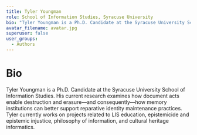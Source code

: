 ```yaml
---
title: Tyler Youngman
role: School of Information Studies, Syracuse University
bio: "Tyler Youngman is a Ph.D. Candidate at the Syracuse University School of Information Studies. His current research examines how document acts enable destruction and erasure––and consequently––how memory institutions can better support reparative identity maintenance practices. Tyler currently works on projects related to LIS education, epistemicide and epistemic injustice, philosophy of information, and cultural heritage informatics."
avatar_filename: avatar.jpg
superuser: false
user_groups:
  - Authors
---
```


# Bio
Tyler Youngman is a Ph.D. Candidate at the Syracuse University School of Information Studies. His current research examines how document acts enable destruction and erasure––and consequently––how memory institutions can better support reparative identity maintenance practices. Tyler currently works on projects related to LIS education, epistemicide and epistemic injustice, philosophy of information, and cultural heritage informatics.


